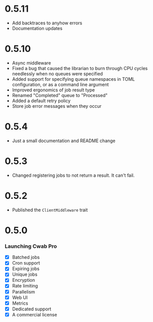 # 0.5.11

- Add backtraces to anyhow errors
- Documentation updates

# 0.5.10

- Async middleware
- Fixed a bug that caused the librarian to burn through CPU cycles needlessly when no queues were specified
- Added support for specifying queue namespaces in TOML configuration, or as a command line argument
- Improved ergonomics of job result type
- Renamed "Completed" queue to "Processed"
- Added a default retry policy
- Store job error messages when they occur

# 0.5.4

- Just a small documentation and README change

# 0.5.3

- Changed registering jobs to not return a result. It can't fail.

# 0.5.2
- Published the `ClientMiddleware` trait

# 0.5.0

### Launching Cwab Pro
- [x] Batched jobs
- [x] Cron support
- [x] Expiring jobs
- [x] Unique jobs
- [x] Encryption
- [x] Rate limiting
- [x] Parallelism
- [x] Web UI
- [x] Metrics
- [x] Dedicated support
- [x] A commercial license
